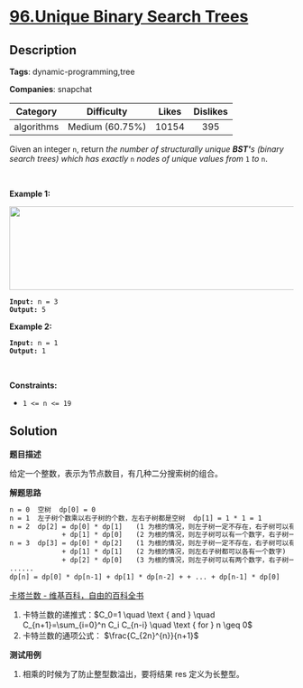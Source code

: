 # [96.Unique Binary Search Trees](https://leetcode.com/problems/unique-binary-search-trees/description/)

## Description

**Tags**: dynamic-programming,tree

**Companies**: snapchat

|  Category  |   Difficulty    | Likes | Dislikes |
| :--------: | :-------------: | :---: | :------: |
| algorithms | Medium (60.75%) | 10154 |   395    |

<p>Given an integer <code>n</code>, return <em>the number of structurally unique <strong>BST&#39;</strong>s (binary search trees) which has exactly </em><code>n</code><em> nodes of unique values from</em> <code>1</code> <em>to</em> <code>n</code>.</p>
<p>&nbsp;</p>
<p><strong class="example">Example 1:</strong></p>
<img alt="" src="https://assets.leetcode.com/uploads/2021/01/18/uniquebstn3.jpg" style="width: 600px; height: 148px;" />
<pre><code><strong>Input:</strong> n = 3
<strong>Output:</strong> 5</code></pre>
<p><strong class="example">Example 2:</strong></p>
<pre><code><strong>Input:</strong> n = 1
<strong>Output:</strong> 1</code></pre>
<p>&nbsp;</p>
<p><strong>Constraints:</strong></p>
<ul>
  <li><code>1 &lt;= n &lt;= 19</code></li>
</ul>

## Solution

**题目描述**

给定一个整数，表示为节点数目，有几种二分搜索树的组合。

**解题思路**

```txt
n = 0  空树  dp[0] = 0
n = 1  左子树个数乘以右子树的个数，左右子树都是空树  dp[1] = 1 * 1 = 1
n = 2  dp[2] = dp[0] * dp[1]　　(1 为根的情况，则左子树一定不存在，右子树可以有一个数字)
             + dp[1] * dp[0]　　(2 为根的情况，则左子树可以有一个数字，右子树一定不存在)
n = 3  dp[3] = dp[0] * dp[2]　　(1 为根的情况，则左子树一定不存在，右子树可以有两个数字)
             + dp[1] * dp[1]　　(2 为根的情况，则左右子树都可以各有一个数字)
             + dp[2] * dp[0]　　(3 为根的情况，则左子树可以有两个数字，右子树一定不存在)
......
dp[n] = dp[0] * dp[n-1] + dp[1] * dp[n-2] + + ... + dp[n-1] * dp[0]
```

[卡塔兰数 - 维基百科，自由的百科全书](https://zh.wikipedia.org/wiki/%E5%8D%A1%E5%A1%94%E5%85%B0%E6%95%B0)

1. 卡特兰数的递推式：$C_0=1 \quad \text { and } \quad C_{n+1}=\sum_{i=0}^n C_i C_{n-i} \quad \text { for } n \geq 0$
2. 卡特兰数的通项公式： $\frac{C_{2n}^{n}}{n+1}$

**测试用例**

1. 相乘的时候为了防止整型数溢出，要将结果 res 定义为长整型。

